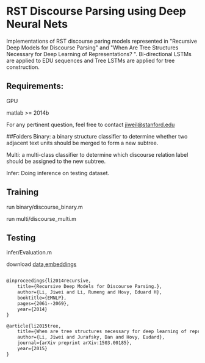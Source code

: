 # RST Discourse Parsing using Deep Neural Nets
Implementations of RST discourse paring models represented in "Recursive Deep Models for Discourse Parsing" and "When Are Tree Structures Necessary for Deep Learning of Representations? ". Bi-directional LSTMs are applied to EDU sequences and Tree LSTMs are applied for tree construction.

## Requirements:
GPU 

matlab >= 2014b

For any pertinent question, feel free to contact jiweil@stanford.edu

##Folders
Binary:  a binary structure
classifier to determine whether two adjacent text
units should be merged to form a new subtree.

Multi: a multi-class classifier to determine which discourse
relation label should be assigned to the new subtree.

Infer: Doing inference on testing dataset.

## Training
run binary/discourse_binary.m

run multi/discourse_multi.m
## Testing
infer/Evaluation.m

download [data,embeddings](http://cs.stanford.edu/~bdlijiwei/discourse_data.tar)

```latex

@inproceedings{li2014recursive,
    title={Recursive Deep Models for Discourse Parsing.},
    author={Li, Jiwei and Li, Rumeng and Hovy, Eduard H},
    booktitle={EMNLP},
    pages={2061--2069},
    year={2014}
}

@article{li2015tree,
    title={When are tree structures necessary for deep learning of representations?},
    author={Li, Jiwei and Jurafsky, Dan and Hovy, Eudard},
    journal={arXiv preprint arXiv:1503.00185},
    year={2015}
}

```
